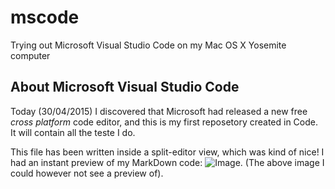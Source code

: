 # mscode
Trying out Microsoft Visual Studio Code on my Mac OS X Yosemite computer

## About Microsoft Visual Studio Code
Today (30/04/2015) I discovered that Microsoft had released a new free _cross platform_ code editor, and this is my first reposetory created in Code.
It will contain all the teste I do.

This file has been written inside a split-editor view, which was kind of nice!
I had an instant preview of my MarkDown code:
![Image](https://dl-web.dropbox.com/get/Screenshots/Sk%C3%A6rmbillede%202015-04-30%2023.20.00.png?_subject_uid=3260327&w=AAAThYfTRpgBRItMI7GuSONqkSETXaxZ4JXHyr5eNjF3-Q).
(The above image I could however not see a preview of).
   